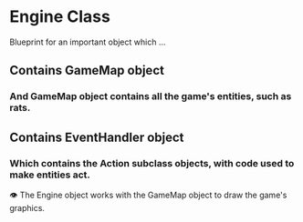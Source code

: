 # Engine Class

Blueprint for an important object which ...

## Contains GameMap object

### And GameMap object contains all the game's entities, such as rats.

## Contains EventHandler object

### Which contains the Action subclass objects, with code used to make entities act.

👁 The Engine object works with the GameMap object to draw the game's graphics.
